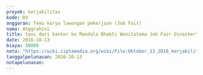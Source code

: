 ```yaml
---
proyek: kerjabilitas
kode: D3
anggaran: Temu karya lowongan pekerjaan (Job Fair)
nama: Anggrahini
title: taxi dari kantor ke Mandala Bhakti Wanitatama Job Fair Dinaskertrans DIY 11 - 13 Oktober 2016
date: 2016-10-13
biaya: 50000
nota: "https://wiki.ciptamedia.org/wiki/File:Oktober_13_2016_kerjabilitas_D3_taxi_dari_kantor_ke_jobfair_wanitatama_inok387.jpg"
tanggalpelunasan: 2016-10-13
notapelunasan:
---
```

